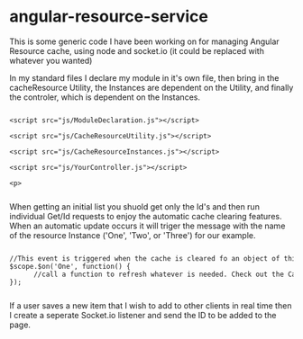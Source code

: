 # angular-resource-service
This is some generic code I have been working on for managing Angular Resource cache, using node and socket.io (it could be replaced with whatever you wanted) 



In my standard files I declare my module in it's own file, then bring in the cacheResource Utility, the Instances are dependent on the Utility, and finally the controler, which is dependent on the Instances.
<pre><code><xmp><script src="js/ModuleDeclaration.js"></script>
<script src="js/CacheResourceUtility.js"></script>
<script src="js/CacheResourceInstances.js"></script>
<script src="js/YourController.js"></script>
</xmp></code></pre>

When getting an initial list you shuold get only the Id's and then run individual Get/Id requests to enjoy the automatic cache clearing features. When an automatic update occurs it will triger the message with the name of the resource Instance ('One', 'Two', or 'Three') for our example.
<pre><code><xmp>//This event is triggered when the cache is cleared fo an object of this type 
$scope.$on('One', function() {
      //call a function to refresh whatever is needed. Check out the CacheRefreshUtility for a simple way to do this
});
</xmp></code></pre>

If a user saves a new item that I wish to add to other clients in real time then I create a seperate Socket.io listener and send the ID to be added to the page.

